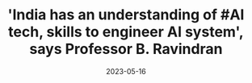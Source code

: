 ---
title: "'India has an understanding of #AI tech, skills to engineer AI system', says Professor B. Ravindran"
date: 2023-05-16
link: "https://twitter.com/WIONews/status/1658306306271485953"
image: "/images/wion.PNG"
publisher: "WION TV"
draft: false
---